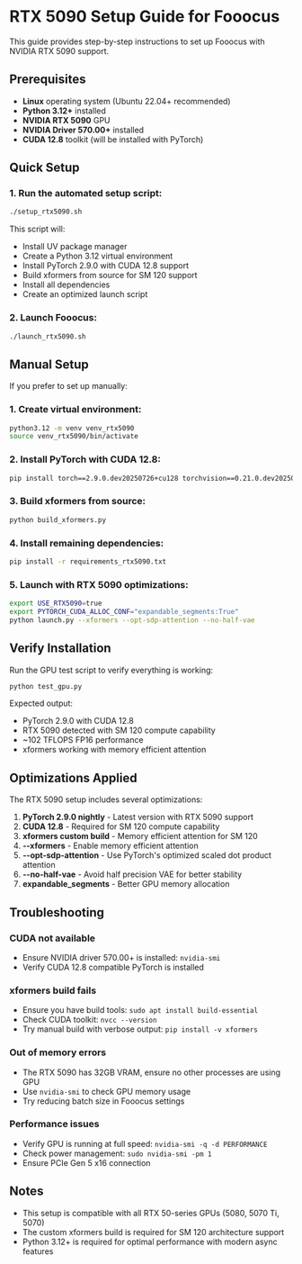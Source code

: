 # RTX 5090 Setup Guide for Fooocus

This guide provides step-by-step instructions to set up Fooocus with NVIDIA RTX 5090 support.

## Prerequisites

- **Linux** operating system (Ubuntu 22.04+ recommended)
- **Python 3.12+** installed
- **NVIDIA RTX 5090** GPU
- **NVIDIA Driver 570.00+** installed
- **CUDA 12.8** toolkit (will be installed with PyTorch)

## Quick Setup

### 1. Run the automated setup script:

```bash
./setup_rtx5090.sh
```

This script will:
- Install UV package manager
- Create a Python 3.12 virtual environment
- Install PyTorch 2.9.0 with CUDA 12.8 support
- Build xformers from source for SM 120 support
- Install all dependencies
- Create an optimized launch script

### 2. Launch Fooocus:

```bash
./launch_rtx5090.sh
```

## Manual Setup

If you prefer to set up manually:

### 1. Create virtual environment:

```bash
python3.12 -m venv venv_rtx5090
source venv_rtx5090/bin/activate
```

### 2. Install PyTorch with CUDA 12.8:

```bash
pip install torch==2.9.0.dev20250726+cu128 torchvision==0.21.0.dev20250726+cu128 --index-url https://download.pytorch.org/whl/nightly/cu128
```

### 3. Build xformers from source:

```bash
python build_xformers.py
```

### 4. Install remaining dependencies:

```bash
pip install -r requirements_rtx5090.txt
```

### 5. Launch with RTX 5090 optimizations:

```bash
export USE_RTX5090=true
export PYTORCH_CUDA_ALLOC_CONF="expandable_segments:True"
python launch.py --xformers --opt-sdp-attention --no-half-vae
```

## Verify Installation

Run the GPU test script to verify everything is working:

```bash
python test_gpu.py
```

Expected output:
- PyTorch 2.9.0 with CUDA 12.8
- RTX 5090 detected with SM 120 compute capability
- ~102 TFLOPS FP16 performance
- xformers working with memory efficient attention

## Optimizations Applied

The RTX 5090 setup includes several optimizations:

1. **PyTorch 2.9.0 nightly** - Latest version with RTX 5090 support
2. **CUDA 12.8** - Required for SM 120 compute capability
3. **xformers custom build** - Memory efficient attention for SM 120
4. **--xformers** - Enable memory efficient attention
5. **--opt-sdp-attention** - Use PyTorch's optimized scaled dot product attention
6. **--no-half-vae** - Avoid half precision VAE for better stability
7. **expandable_segments** - Better GPU memory allocation

## Troubleshooting

### CUDA not available
- Ensure NVIDIA driver 570.00+ is installed: `nvidia-smi`
- Verify CUDA 12.8 compatible PyTorch is installed

### xformers build fails
- Ensure you have build tools: `sudo apt install build-essential`
- Check CUDA toolkit: `nvcc --version`
- Try manual build with verbose output: `pip install -v xformers`

### Out of memory errors
- The RTX 5090 has 32GB VRAM, ensure no other processes are using GPU
- Use `nvidia-smi` to check GPU memory usage
- Try reducing batch size in Fooocus settings

### Performance issues
- Verify GPU is running at full speed: `nvidia-smi -q -d PERFORMANCE`
- Check power management: `sudo nvidia-smi -pm 1`
- Ensure PCIe Gen 5 x16 connection

## Notes

- This setup is compatible with all RTX 50-series GPUs (5080, 5070 Ti, 5070)
- The custom xformers build is required for SM 120 architecture support
- Python 3.12+ is required for optimal performance with modern async features